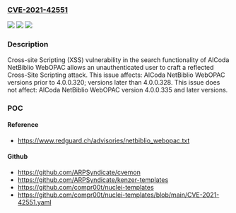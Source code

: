 ### [CVE-2021-42551](https://cve.mitre.org/cgi-bin/cvename.cgi?name=CVE-2021-42551)
![](https://img.shields.io/static/v1?label=Product&message=NetBiblio%20WebOPAC&color=blue)
![](https://img.shields.io/static/v1?label=Version&message=%3C%204.0.0.320%20&color=brighgreen)
![](https://img.shields.io/static/v1?label=Vulnerability&message=CWE-79%20Cross-site%20Scripting%20(XSS)&color=brighgreen)

### Description

Cross-site Scripting (XSS) vulnerability in the search functionality of AlCoda NetBiblio WebOPAC allows an unauthenticated user to craft a reflected Cross-Site Scripting attack. This issue affects: AlCoda NetBiblio WebOPAC versions prior to 4.0.0.320; versions later than 4.0.0.328. This issue does not affect: AlCoda NetBiblio WebOPAC version 4.0.0.335 and later versions.

### POC

#### Reference
- https://www.redguard.ch/advisories/netbiblio_webopac.txt

#### Github
- https://github.com/ARPSyndicate/cvemon
- https://github.com/ARPSyndicate/kenzer-templates
- https://github.com/compr00t/nuclei-templates
- https://github.com/compr00t/nuclei-templates/blob/main/CVE-2021-42551.yaml

